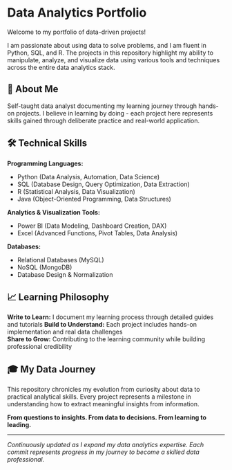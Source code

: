 # Data Analytics Portfolio

Welcome to my portfolio of data-driven projects! 

I am passionate about using data to solve problems, and I am fluent in Python, SQL, and R. The projects in this repository highlight my ability to manipulate, analyze, and visualize data using various tools and techniques across the entire data analytics stack.

## 🎯 About Me

Self-taught data analyst documenting my learning journey through hands-on projects. I believe in learning by doing - each project here represents skills gained through deliberate practice and real-world application.

## 🛠️ Technical Skills

**Programming Languages:**
- Python (Data Analysis, Automation, Data Science)
- SQL (Database Design, Query Optimization, Data Extraction)
- R (Statistical Analysis, Data Visualization)
- Java (Object-Oriented Programming, Data Structures)

**Analytics & Visualization Tools:**

- Power BI (Data Modeling, Dashboard Creation, DAX)
- Excel (Advanced Functions, Pivot Tables, Data Analysis)

**Databases:**

- Relational Databases (MySQL)
- NoSQL (MongoDB)
- Database Design & Normalization

## 📈 Learning Philosophy

**Write to Learn:** I document my learning process through detailed guides and tutorials
**Build to Understand:** Each project includes hands-on implementation and real data challenges  
**Share to Grow:** Contributing to the learning community while building professional credibility

## 🎓 My Data Journey

This repository chronicles my evolution from curiosity about data to practical analytical skills. Every project represents a milestone in understanding how to extract meaningful insights from information.

**From questions to insights. From data to decisions. From learning to leading.**

---

*Continuously updated as I expand my data analytics expertise. Each commit represents progress in my journey to become a skilled data professional.*
